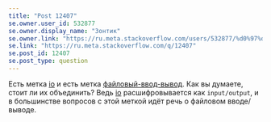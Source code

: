 ```yaml
---
title: "Post 12407"
se.owner.user_id: 532877
se.owner.display_name: "Зонтик"
se.owner.link: "https://ru.meta.stackoverflow.com/users/532877/%d0%97%d0%be%d0%bd%d1%82%d0%b8%d0%ba"
se.link: "https://ru.meta.stackoverflow.com/q/12407"
se.post_id: 12407
se.post_type: question
---
```

<p>Есть метка <a href="https://ru.stackoverflow.com/questions/tagged/io" class="post-tag" title="показать вопросы с меткой [io]" aria-label="показать вопросы с меткой [io]" rel="tag" aria-labelledby="io-container">io</a> и есть метка <a href="https://ru.stackoverflow.com/questions/tagged/%d1%84%d0%b0%d0%b9%d0%bb%d0%be%d0%b2%d1%8b%d0%b9-%d0%b2%d0%b2%d0%be%d0%b4-%d0%b2%d1%8b%d0%b2%d0%be%d0%b4" class="post-tag" title="показать вопросы с меткой [файловый-ввод-вывод]" aria-label="показать вопросы с меткой [файловый-ввод-вывод]" rel="tag" aria-labelledby="файловый-ввод-вывод-container">файловый-ввод-вывод</a>. Как вы думаете, стоит ли их объединить? Ведь <a href="https://ru.stackoverflow.com/questions/tagged/io" class="post-tag" title="показать вопросы с меткой [io]" aria-label="показать вопросы с меткой [io]" rel="tag" aria-labelledby="io-container">io</a> расшифровывается  как <code>input/output</code>, и в большинстве вопросов с этой меткой идёт речь о файловом вводе/выводе.</p>
